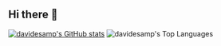 ## Hi there 👋

[![davidesamp's GitHub stats](https://github-readme-stats.vercel.app/api?username=davidesamp&show_icons=true&theme=radical)](https://github.com/davidesamp/github-readme-stats)
![davidesamp's Top Languages](https://github-readme-stats.vercel.app/api/top-langs/?username=davidesamp&theme=outrun&show_icons=true&hide_border=false&layout=compact)
<!--
**davidesamp/davidesamp** is a ✨ _special_ ✨ repository because its `README.md` (this file) appears on your GitHub profile.

Here are some ideas to get you started:

- 🔭 I’m currently working on ...
- 🌱 I’m currently learning ...
- 👯 I’m looking to collaborate on ...
- 🤔 I’m looking for help with ...
- 💬 Ask me about ...
- 📫 How to reach me: ...
- 😄 Pronouns: ...
- ⚡ Fun fact: ...
-->
